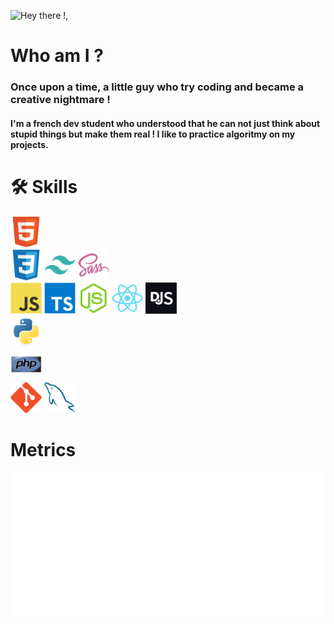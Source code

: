 ![Hey there !, ](https://pimp-my-readme-next.vercel.app/api/wavy-banner?subtitle=You%20found%20me%20%21&title=Aldric%20Vendas)

# Who am I ?
### Once upon a time, a little guy who try coding and became a creative nightmare !
#### I'm a french dev student who understood that he can not just think about stupid things but make them real ! I like to practice algoritmy on my projects.

# 🛠 Skills
<div align="left">
    <a href="https://developer.mozilla.org/en-US/docs/Web/HTML"><img src="assets/html.svg" width="50" /></a>
    <br />
    <a href="https://developer.mozilla.org/fr/docs/Web/CSS"><img src="assets/css.svg" width="50" /></a>
    <a href="https://v2.tailwindcss.com/docs"><img src="assets/tailwind.svg" width="50" /></a>
    <a href="https://sass-lang.com/documentation/"><img src="assets/sass.svg" width="50" /></a>
    <br />
    <a href="https://developer.mozilla.org/en-US/docs/Web/JavaScript"><img src="assets/javascript.svg" width="50" /></a>
    <a href="https://www.typescriptlang.org"><img src="assets/ts.svg" width="50" /></a>
    <a href="https://nodejs.org/api/"><img src="assets/nodejs.svg" width="50" /></a>
    <a href="https://react.dev"><img src="assets/react.svg" width="50" /></a>
    <a href="https://discordjs.guide/"><img src="assets/discordjs.svg" width="50" /></a>
    <br />
    <a href="https://www.w3schools.com/python/"><img src="assets/python.svg" width="50" /></a>
    <br />
    <a href="https://www.php.net/manual/index.php"><img src="assets/php.svg" width="50" /></a>
    <br />
    <a href="https://git-scm.com"><img src="assets/git.svg" width="50" /></a>
    <a href="https://dev.mysql.com"><img src="assets/sql.svg" width="50" /></a>
</div>

# Metrics
![Calendar Metric](/metrics/isocalendar.svg)
